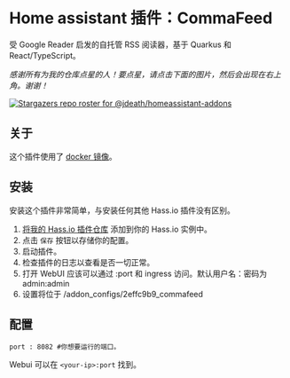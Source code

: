# Home assistant 插件：CommaFeed

受 Google Reader 启发的自托管 RSS 阅读器，基于 Quarkus 和 React/TypeScript。

_感谢所有为我的仓库点星的人！要点星，请点击下面的图片，然后会出现在右上角。谢谢！_

[![Stargazers repo roster for @jdeath/homeassistant-addons](https://reporoster.com/stars/jdeath/homeassistant-addons)](https://github.com/jdeath/homeassistant-addons/stargazers)

## 关于

这个插件使用了 [docker 镜像](https://github.com/Athou/commafeed/)。

## 安装

安装这个插件非常简单，与安装任何其他 Hass.io 插件没有区别。

1. [将我的 Hass.io 插件仓库][repository] 添加到你的 Hass.io 实例中。
1. 点击 `保存` 按钮以存储你的配置。
1. 启动插件。
1. 检查插件的日志以查看是否一切正常。
1. 打开 WebUI 应该可以通过 <your-ip>:port 和 ingress 访问。默认用户名：密码为 admin:admin
1. 设置将位于 /addon_configs/2effc9b9_commafeed
## 配置

```
port : 8082 #你想要运行的端口。
```

Webui 可以在 `<your-ip>:port` 找到。

[repository]: https://github.com/jdeath/homeassistant-addons